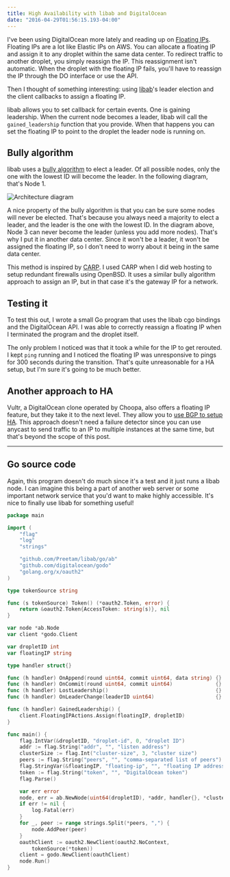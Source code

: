 ```yaml
---
title: High Availability with libab and DigitalOcean
date: "2016-04-29T01:56:15.193-04:00"
---
```


I've been using DigitalOcean more lately and reading up on [Floating IPs](https://www.digitalocean.com/company/blog/floating-ips-start-architecting-your-applications-for-high-availability/).
Floating IPs are a lot like Elastic IPs on AWS. You can allocate a floating IP and assign it to any
droplet within the same data center. To redirect traffic to another droplet, you simply reassign
the IP. This reassignment isn't automatic. When the droplet with the floating IP fails, you'll have
to reassign the IP through the DO interface or use the API.

Then I thought of something interesting: using [libab](https://github.com/Preetam/libab)'s leader
election and the client callbacks to assign a floating IP.

libab allows you to set callback for certain events. One is gaining leadership. When the current
node becomes a leader, libab will call the `gained_leadership` function that you provide. When that
happens you can set the floating IP to point to the droplet the leader node is running on.

## Bully algorithm

libab uses a [bully algorithm](https://en.wikipedia.org/wiki/Bully_algorithm) to elect a leader.
Of all possible nodes, only the one with the lowest ID will become the leader. In the following
diagram, that's Node 1.

![Architecture diagram](/img/2016/04/do-ha.png)

A nice property of the bully algorithm is that you can be sure some nodes will never be elected.
That's because you always need a majority to elect a leader, and the leader is the one with the
lowest ID. In the diagram above, Node 3 can never become the leader (unless you add more nodes).
That's why I put it in another data center. Since it won't be a leader, it won't be assigned the
floating IP, so I don't need to worry about it being in the same data center.

This method is inspired by [CARP](https://en.wikipedia.org/wiki/Common_Address_Redundancy_Protocol).
I used CARP when I did web hosting to setup redundant firewalls using OpenBSD. It uses a similar
bully algorithm approach to assign an IP, but in that case it's the gateway IP for a network.

## Testing it

To test this out, I wrote a small Go program that uses the libab cgo bindings and the DigitalOcean
API. I was able to correctly reassign a floating IP when I terminated the program and the droplet
itself.

The only problem I noticed was that it took a while for the IP to get rerouted. I kept `ping`
running and I noticed the floating IP was unresponsive to pings for 300 seconds during the
transition. That's quite unreasonable for a HA setup, but I'm sure it's going to be much better.

## Another approach to HA

Vultr, a DigitalOcean clone operated by Choopa, also offers a floating IP feature, but they take it
to the next level. They allow you to [use BGP to setup HA](https://www.vultr.com/docs/high-availability-on-vultr-with-floating-ip-and-bgp).
This approach doesn't need a failure detector since you can use anycast to send traffic to an IP
to multiple instances at the same time, but that's beyond the scope of this post.

---

## Go source code

Again, this program doesn't do much since it's a test and it just runs a libab node. I can imagine
this being a part of another web server or some important network service that you'd want to make
highly accessible. It's nice to finally use libab for something useful!

```go
package main

import (
	"flag"
	"log"
	"strings"

	"github.com/Preetam/libab/go/ab"
	"github.com/digitalocean/godo"
	"golang.org/x/oauth2"
)

type tokenSource string

func (s tokenSource) Token() (*oauth2.Token, error) {
	return &oauth2.Token{AccessToken: string(s)}, nil
}

var node *ab.Node
var client *godo.Client

var dropletID int
var floatingIP string

type handler struct{}

func (h handler) OnAppend(round uint64, commit uint64, data string) {}
func (h handler) OnCommit(round uint64, commit uint64)              {}
func (h handler) LostLeadership()                                   {}
func (h handler) OnLeaderChange(leaderID uint64)                    {}

func (h handler) GainedLeadership() {
	client.FloatingIPActions.Assign(floatingIP, dropletID)
}

func main() {
	flag.IntVar(&dropletID, "droplet-id", 0, "droplet ID")
	addr := flag.String("addr", "", "listen address")
	clusterSize := flag.Int("cluster-size", 3, "cluster size")
	peers := flag.String("peers", "", "comma-separated list of peers")
	flag.StringVar(&floatingIP, "floating-ip", "", "floating IP address")
	token := flag.String("token", "", "DigitalOcean token")
	flag.Parse()

	var err error
	node, err = ab.NewNode(uint64(dropletID), *addr, handler{}, *clusterSize)
	if err != nil {
		log.Fatal(err)
	}
	for _, peer := range strings.Split(*peers, ",") {
		node.AddPeer(peer)
	}
	oauthClient := oauth2.NewClient(oauth2.NoContext,
		tokenSource(*token))
	client = godo.NewClient(oauthClient)
	node.Run()
}
```
